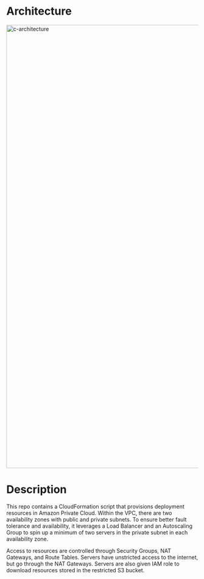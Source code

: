 # Architecture

<img width="1161" alt="c-architecture" src="https://user-images.githubusercontent.com/19339748/68663826-ef3d4700-0504-11ea-8ae7-d768d82688ed.png">

# Description
This repo contains a CloudFormation script that provisions deployment resources in Amazon Private Cloud. Within the VPC, there are two availability zones with public and private subnets. To ensure better fault tolerance and availability, it leverages a Load Balancer and an Autoscaling Group to spin up a minimum of two servers in the private subnet in each availability zone.

Access to resources are controlled through Security Groups, NAT Gateways, and Route Tables. Servers have unstricted access to the internet, but go through the NAT Gateways. Servers are also given IAM role to download resources stored in the restricted S3 bucket.
